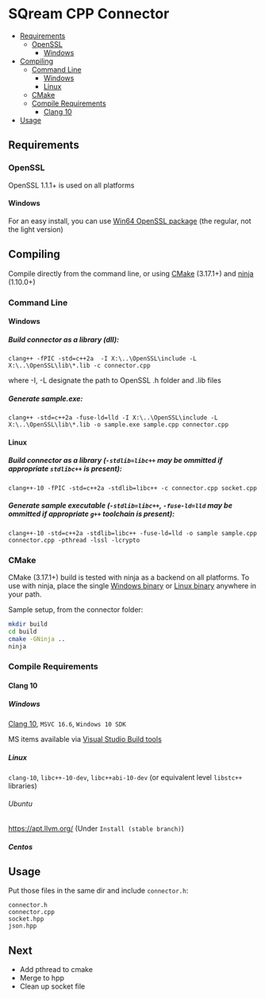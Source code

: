 # SQream CPP Connector

- [Requirements](#Requirements)
  * [OpenSSL](#OpenSSL)
    + [Windows](#Windows)
- [Compiling](#Compiling)
  * [Command Line](#Command-Line])
    + [Windows](#Windows)
    + [Linux](#Linux)
  * [CMake](#CMake)
  * [Compile Requirements](#Compile-Requirements)
    + [Clang 10](#Clang-10)
- [Usage](#Usage)




## Requirements

### OpenSSL
OpenSSL 1.1.1+ is used on all platforms

#### Windows
For an easy install, you can use [Win64 OpenSSL package](https://slproweb.com/products/Win32OpenSSL.html) (the regular, not the light version)


## Compiling

Compile directly from the command line, or using [CMake](https://cmake.org/download/) (3.17.1+) and [ninja](https://ninja-build.org) (1.10.0+)

### Command Line

#### Windows

##### Build connector as a library (dll):

`clang++ -fPIC -std=c++2a  -I X:\..\OpenSSL\include -L X:\..\OpenSSL\lib\*.lib -c connector.cpp`

where -I, -L designate the path to OpenSSL .h folder and .lib files

##### Generate sample.exe:

`clang++ -std=c++2a -fuse-ld=lld -I X:\..\OpenSSL\include -L X:\..\OpenSSL\lib\*.lib -o sample.exe sample.cpp connector.cpp`

#### Linux

##### Build connector as a library (`-stdlib=libc++` may be ommitted if appropriate `stdlibc++` is present):

`clang++-10 -fPIC -std=c++2a -stdlib=libc++ -c connector.cpp socket.cpp`

##### Generate sample executable (`-stdlib=libc++`, `-fuse-ld=lld` may be ommitted if appropriate `g++` toolchain is present):

`clang++-10 -std=c++2a -stdlib=libc++ -fuse-ld=lld -o sample sample.cpp connector.cpp -pthread -lssl -lcrypto`

### CMake

CMake (3.17.1+) build is tested with ninja as a backend on all platforms. To use with ninja, place the single [Windows binary](https://github.com/ninja-build/ninja/releases/download/v1.10.0/ninja-win.zip) or [Linux binary](https://github.com/ninja-build/ninja/releases/download/v1.10.0/ninja-linux.zip) anywhere in your path.

Sample setup, from the connector folder:

```bash
mkdir build
cd build
cmake -GNinja ..
ninja
```
### Compile Requirements

#### Clang 10

##### Windows

[Clang 10](https://github.com/llvm/llvm-project/releases/download/llvmorg-10.0.0/LLVM-10.0.0-win64.exe), `MSVC 16.6`, `Windows 10 SDK`

MS items available via [Visual Studio Build tools](https://visualstudio.microsoft.com/visual-cpp-build-tools/)

##### Linux

`clang-10`, `libc++-10-dev`, `libc++abi-10-dev` (or equivalent level `libstc++` libraries)

###### Ubuntu

https://apt.llvm.org/  (Under `Install (stable branch)`)

##### Centos

## Usage

Put those files in the same dir and include `connector.h`:

```
connector.h
connector.cpp
socket.hpp
json.hpp
```

## Next
- Add pthread to cmake
- Merge to hpp
- Clean up socket file
